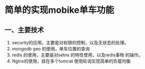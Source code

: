 # 简单的实现mobike单车功能
## 一、主要技术
1. security的应用，主要是对权限的控制，以及无状态的处理。
1. mongodb geo 的使用，单车位置的查询
2. redis 的使用，主要是对setnx 的特性使用，以及redis事物 的操作。
3. Nginx的使用，挂在多个tomcat 使用轮询实现简单的负载均衡
